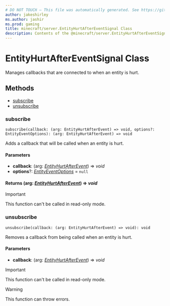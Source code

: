 ```yaml
---
# DO NOT TOUCH — This file was automatically generated. See https://github.com/mojang/minecraftapidocsgenerator to modify descriptions, examples, etc.
author: jakeshirley
ms.author: jashir
ms.prod: gaming
title: minecraft/server.EntityHurtAfterEventSignal Class
description: Contents of the @minecraft/server.EntityHurtAfterEventSignal class.
---
```

# EntityHurtAfterEventSignal Class

Manages callbacks that are connected to when an entity is hurt.

## Methods
- [subscribe](#subscribe)
- [unsubscribe](#unsubscribe)

### **subscribe**
`
subscribe(callback: (arg: EntityHurtAfterEvent) => void, options?: EntityEventOptions): (arg: EntityHurtAfterEvent) => void
`

Adds a callback that will be called when an entity is hurt.

#### **Parameters**
- **callback**: (arg: [*EntityHurtAfterEvent*](EntityHurtAfterEvent.md)) => *void*
- **options**?: [*EntityEventOptions*](EntityEventOptions.md) = `null`

#### **Returns** (arg: [*EntityHurtAfterEvent*](EntityHurtAfterEvent.md)) => *void*

> [!IMPORTANT]
> This function can't be called in read-only mode.

### **unsubscribe**
`
unsubscribe(callback: (arg: EntityHurtAfterEvent) => void): void
`

Removes a callback from being called when an entity is hurt.

#### **Parameters**
- **callback**: (arg: [*EntityHurtAfterEvent*](EntityHurtAfterEvent.md)) => *void*

> [!IMPORTANT]
> This function can't be called in read-only mode.

> [!WARNING]
> This function can throw errors.
